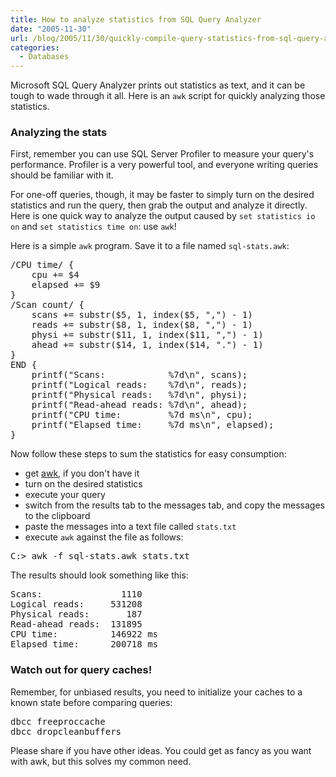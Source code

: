 ```yaml
---
title: How to analyze statistics from SQL Query Analyzer
date: "2005-11-30"
url: /blog/2005/11/30/quickly-compile-query-statistics-from-sql-query-analyzer/
categories:
  - Databases
---
```

Microsoft SQL Query Analyzer prints out statistics as text, and it can be tough to wade through it all. Here is an `awk` script for quickly analyzing those statistics.

### Analyzing the stats

First, remember you can use SQL Server Profiler to measure your query's performance. Profiler is a very powerful tool, and everyone writing queries should be familiar with it.

For one-off queries, though, it may be faster to simply turn on the desired statistics and run the query, then grab the output and analyze it directly. Here is one quick way to analyze the output caused by `set statistics io on` and `set statistics time on`: use `awk`!

Here is a simple `awk` program. Save it to a file named `sql-stats.awk`:

<pre>/CPU time/ {
    cpu += $4
    elapsed += $9
}
/Scan count/ {
    scans += substr($5, 1, index($5, ",") - 1)
    reads += substr($8, 1, index($8, ",") - 1)
    physi += substr($11, 1, index($11, ",") - 1)
    ahead += substr($14, 1, index($14, ".") - 1)
}
END {
    printf("Scans:            %7d\n", scans);
    printf("Logical reads:    %7d\n", reads);
    printf("Physical reads:   %7d\n", physi);
    printf("Read-ahead reads: %7d\n", ahead);
    printf("CPU time:         %7d ms\n", cpu);
    printf("Elapsed time:     %7d ms\n", elapsed);
}</pre>

Now follow these steps to sum the statistics for easy consumption:

*   get [awk][1], if you don't have it
*   turn on the desired statistics
*   execute your query
*   switch from the results tab to the messages tab, and copy the messages to the clipboard
*   paste the messages into a text file called `stats.txt`
*   execute `awk` against the file as follows:

<pre>C:> awk -f sql-stats.awk stats.txt</pre>

The results should look something like this:

<pre>Scans:               1110
Logical reads:     531208
Physical reads:       187
Read-ahead reads:  131895
CPU time:          146922 ms
Elapsed time:      200718 ms</pre>

### Watch out for query caches!

Remember, for unbiased results, you need to initialize your caches to a known state before comparing queries:

<pre>dbcc freeproccache
dbcc dropcleanbuffers</pre>

Please share if you have other ideas. You could get as fancy as you want with awk, but this solves my common need.

 [1]: http://cm.bell-labs.com/cm/cs/who/bwk/awk95.exe
